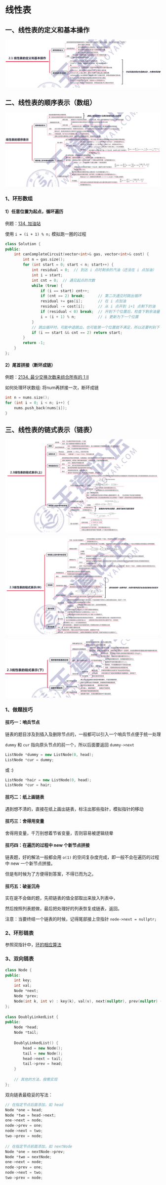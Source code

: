 # 线性表

## 一、线性表的定义和基本操作

![2-1](./doc/2-1.png)

## 二、线性表的顺序表示（数组）

![2-2](./doc/2-2.png)

### 1、环形数组

#### 1）任意位置为起点，循环遍历

例题：[134. 加油站](https://leetcode-cn.com/problems/gas-station/)

使用 `i = (i + 1) % n;` 模拟跑一圈的过程

```c++
class Solution {
public:
    int canCompleteCircuit(vector<int>& gas, vector<int>& cost) {
        int n = gas.size();
        for (int start = 0; start < n; start++) {
            int residual = 0;  // 到达 i 点时剩余的汽油（还没在 i 点加油）
            int i = start;
            int cnt = 0;  // 遇见起点的次数
            while (true) {
                if (i == start) cnt++;
                if (cnt == 2) break;      // 第二次遇见时跳出循环
                residual += gas[i];       // 在 i 点加油
                residual -= cost[i];      // 从 i 点开到 i+1 点剩下的油
                if (residual < 0) break;  // 开到下个位置后，检查下剩余油量
                i = (i + 1) % n;          // i 更新为下一个位置
            }
            // 跳出循环时，可能中途跳出，也可能第一个位置就不满足，所以还要判别下 cnt == 2
            if (i == start && cnt == 2) return start;
        }
        return -1;
    }
};
```

#### 2）尾首拼接（断环成链）

例题：[2134. 最少交换次数来组合所有的 1 II](https://leetcode-cn.com/problems/minimum-swaps-to-group-all-1s-together-ii/)

如何处理环状数组: 将num再拼接一次，断环成链

```c++
int n = nums.size();
for (int i = 0; i < n; i++) {
    nums.push_back(nums[i]);
}
```

## 三、线性表的链式表示（链表）

![2-3](./doc/2-3.png)

![2-4](./doc/2-4.png)

![2-5](./doc/2-5.png)

### 1、做题技巧

#### 技巧一：哨兵节点

链表的题目涉及到插入及删除节点的，一般都可以引入一个哨兵节点便于统一处理

`dummy` 和 `cur` 指向原头节点的前一个，所以后面要返回 `dummy->next`

```c++
ListNode *dummy = new ListNode(0, head);
ListNode *cur = dummy;
```

或 :)

```c++
ListNode *hair = new ListNode(0, head);
ListNode *cur = hair;
```

#### 技巧二：纸上画链表

遇到想不清的，直接在纸上画出链表，标注出那些指针，模拟指针的移动

#### 技巧三：舍得用变量

舍得用变量，千万别想着节省变量，否则容易被逻辑绕晕

#### 技巧四：在遍历的过程中 new 个新节点拼接

链表题，好的解法一般都会用 `o(1)` 的空间复杂度完成，即一般不会在遍历的过程中 new 一个新节点拼接。

但是有时候为了方便得到答案，不得已而为之。

#### 技巧五：破釜沉舟

实在是不会做的题，先把链表的值全部取出来放入列表中，

然后按照列表题做，最后把处理好的列表恢复成链表，返回。



注意：当要终结一个链表的时候，记得尾部接上空指针 `node->next = nullptr;`

### 2、环形链表

参照双指针中，[环的相应算法](../2-算法基础/3-双指针.md)

### 3、双向链表

```c++
class Node {
public:
    int key;
    int val;
    Node *next;
    Node *prev;
    Node(int k, int v) : key(k), val(v), next(nullptr), prev(nullptr) {}
};

class DoublyLinkedList {
public:
    Node *head;
    Node *tail;

    DoublyLinkedList() {
        head = new Node();
        tail = new Node();
        head->next = tail;
        tail->prev = head;
    }
    
    // 其他的方法，按需实现
};
```

双向链表最稳妥的写法：

```c++
// 在指定节点后面添加，如 head
Node *one = head;
Node *two = head->next;
one->next = node;
node->prev = one;
node->next = two;
two->prev = node;

// 在指定节点前面添加，如 nextNode
Node *one = nextNode->prev;
Node *two = nextNode;
one->next = node;
node->prev = one;
node->next = two;
two->prev = node;
```

